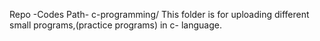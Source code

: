 Repo -Codes
Path- c-programming/
This folder is for uploading different small programs,(practice programs) in c- language.
